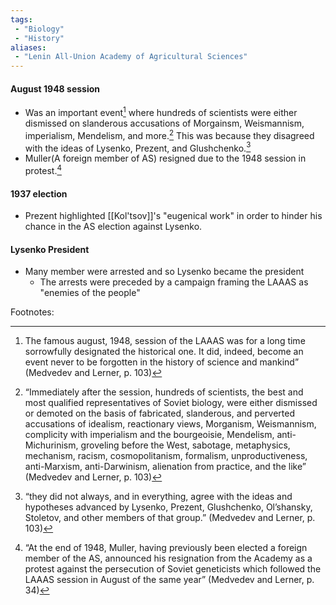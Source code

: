 ```yaml
---
tags:
 - "Biology"
 - "History"
aliases:
 - "Lenin All-Union Academy of Agricultural Sciences"
---
```


#### August 1948 session
 - Was an important event[^1] where hundreds of scientists were either dismissed on slanderous accusations of Morgainsm, Weismannism, imperialism, Mendelism, and more.[^2] This was because they disagreed with the ideas of Lysenko, Prezent, and Glushchenko.[^3]
 - Muller(A foreign member of AS) resigned due to the 1948 session in protest.[^4]
#### 1937 election
 - Prezent highlighted [[Kol'tsov]]'s "eugenical work" in order to hinder his chance in the AS election against Lysenko.
#### Lysenko President
 - Many member were arrested and so Lysenko became the president
	 - The arrests were preceded by a campaign framing the LAAAS as "enemies of the people"

Footnotes:
[^1]:The famous august, 1948, session of the LAAAS  was for a long time sorrowfully designated the historical one.  It did, indeed, become an event never to be forgotten in the  history of science and mankind”  (Medvedev and Lerner, p. 103)

[^2]:“Immediately after the session, hundreds of scientists, the  best and most qualified representatives of Soviet biology, were  either dismissed or demoted on the basis of fabricated,  slanderous, and perverted accusations of idealism, reactionary  views, Morganism, Weismannism, complicity with imperialism  and the bourgeoisie, Mendelism, anti-Michurinism, groveling  before the West, sabotage, metaphysics, mechanism, racism,  cosmopolitanism, formalism, unproductiveness, anti-Marxism,  anti-Darwinism, alienation from practice, and the like”  (Medvedev and Lerner, p. 103)

[^3]:“they  did not always, and in everything, agree with the ideas and  hypotheses advanced by Lysenko, Prezent, Glushchenko,  Ol’shansky, Stoletov, and other members of that group.”  (Medvedev and Lerner, p. 103)

[^4]:“At the end of 1948, Muller, having previously been elected  a foreign member of the AS, announced his resignation from  the Academy as a protest against the persecution of Soviet  geneticists which followed the LAAAS session in August of  the same year”  (Medvedev and Lerner, p. 34)
